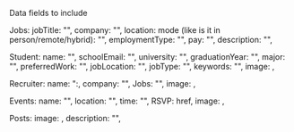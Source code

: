 Data fields to include

Jobs:
    jobTitle: "",
    company: "",
    location:
    mode (like is it in person/remote/hybrid): "",
    employmentType: "",
    pay: "",
    description: "",

Student:
    name: "",
    schoolEmail: "",
    university: "",
    graduationYear: "",
    major: "",
    preferredWork: "",
    jobLocation: "",
    jobType: "",
    keywords: "",
    image: ,

Recruiter:
    name: ":,
    company: "",
    Jobs: "",
    image: ,

Events:
    name: "",
    location: "",
    time: "",
    RSVP: href,
    image: ,

Posts:
    image: ,
    description: "",